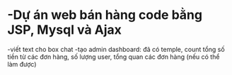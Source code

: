 # -Dự án web bán hàng code bằng JSP, Mysql và Ajax
-viết text cho box chat
-tạo admin dashboard: đã có temple, count tổng số tiền từ các đơn hàng, số lượng user, tổng quan các đơn hàng (nếu có thể làm được)

